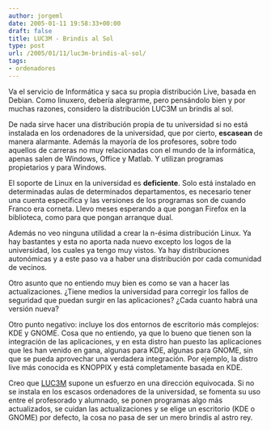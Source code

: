 ```yaml
---
author: jorgeml
date: 2005-01-11 19:58:33+00:00
draft: false
title: LUC3M - Brindis al Sol
type: post
url: /2005/01/11/luc3m-brindis-al-sol/
tags:
- ordenadores
---
```


Va el servicio de Informática y saca su propia distribución Live, basada en Debian. Como linuxero, debería alegrarme, pero pensándolo bien y por muchas razones, considero la distribución LUC3M un brindis al sol.

De nada sirve hacer una distribución propia de tu universidad si no está instalada en los ordenadores de la universidad, que por cierto, **escasean** de manera alarmante. Además la mayoría de los profesores, sobre todo aquellos de carreras no muy relacionadas con el mundo de la informática, apenas salen de Windows, Office y Matlab. Y utilizan programas propietarios y para Windows.

El soporte de Linux en la universidad es **deficiente**. Solo está instalado en determinadas aulas de determinados departamentos, es necesario tener una cuenta específica y las versiones de los programas son de cuando Franco era corneta. Llevo meses esperando a que pongan Firefox en la biblioteca, como para que pongan arranque dual.

Además no veo ninguna utilidad a crear la n-ésima distribución Linux. Ya hay bastantes y esta no aporta nada nuevo excepto los logos de la universidad, los cuales ya tengo muy vistos. Ya hay distribuciones autonómicas y a este paso va a haber una distribución por cada comunidad de vecinos.

Otro asunto que no entiendo muy bien es como se van a hacer las actualizaciones. ¿Tiene medios la universidad para corregir los fallos de seguridad que puedan surgir en las aplicaciones? ¿Cada cuanto habrá una versión nueva?

Otro punto negativo: incluye los dos entornos de escritorio más complejos: KDE y GNOME. Cosa que no entiendo, ya que lo bueno que tienen son la integración de las aplicaciones, y en esta distro han puesto las aplicaciones que les han venido en gana, algunas para KDE, algunas para GNOME, sin que se pueda aprovechar una verdadera integración. Por ejemplo, la distro live más conocida es KNOPPIX y está completamente basada en KDE.

Creo que [LUC3M](http://luc3m.uc3m.es) supone un esfuerzo en una dirección equivocada. Si no se instala en los escasos ordenadores de la universidad, se fomenta su uso entre el profesorado y alumnado, se ponen programas algo más actualizados, se cuidan las actualizaciones y se elige un escritorio (KDE o GNOME) por defecto, la cosa no pasa de ser un mero brindis al astro rey.

